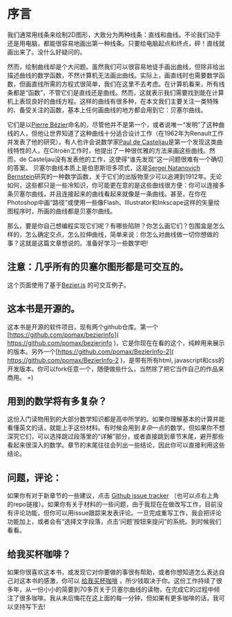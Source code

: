 # 序言

我们通常用线条来绘制2D图形，大致分为两种线条：直线和曲线。不论我们动手还是用电脑，都能很容易地画出第一种线条。只要给电脑起点和终点，砰！直线就画出来了。没什么好疑问的。

然而，绘制曲线却是个大问题。虽然我们可以很容易地徒手画出曲线，但除非给出描述曲线的数学函数，不然计算机无法画出曲线。实际上，画直线时也需要数学函数，但画直线所需的方程式很简单，我们在这里不去考虑。在计算机看来，所有线条都是“函数”，不管它们是直线还是曲线。然而，这就表示我们需要找到能在计算机上表现良好的曲线方程。这样的曲线有很多种，在本文我们主要关注一类特殊的、备受关注的函数，基本上任何画曲线的地方都会用到它：贝塞尔曲线。

它们是以[Pierre Bézier](https://en.wikipedia.org/wiki/Pierre_B%C3%A9zier)命名的，尽管他并不是第一个，或者说唯一“发明”了这种曲线的人，但他让世界知道了这种曲线十分适合设计工作（在1962年为Renault工作并发表了他的研究）。有人也许会说数学家[Paul de Casteljau](https://en.wikipedia.org/wiki/Paul_de_Casteljau)是第一个发现这类曲线特性的人，在Citroën工作时，他提出了一种很优雅的方法来画这些曲线。然而，de Casteljau没有发表他的工作，这使得“谁先发现”这一问题很难有一个确切的答案。
贝塞尔曲线本质上是伯恩斯坦多项式，这是[Sergei Natanovich Bernstein](https://en.wikipedia.org/wiki/Sergei_Natanovich_Bernstein)研究的一种数学函数，关于它们的出版物至少可以追溯到1912年。无论如何，这些都只是一些冷知识，你可能更在意的是这些曲线很方便：你可以连接多条贝塞尔曲线，并且连接起来的曲线看起来就像是一条曲线。甚至，在你在Photoshop中画“路径”或使用一些像Flash、Illustrator和Inkscape这样的矢量绘图程序时，所画的曲线都是贝塞尔曲线。

那么，要是你自己想编程实现它们呢？有哪些陷阱？你怎么画它们？包围盒是怎么样的，怎么确定交点，怎么拉伸曲线，简单来说：你怎么对曲线做一切你想做的事？这就是这篇文章想说的。准备好学习一些数学吧!

<div class="note">

## 注意：几乎所有的贝塞尔图形都是可交互的。

这个页面使用了基于[Bezier.js](https://pomax.github.io/bezierjs/) 的可交互例子。

<!-- The following is no longer true
，还有一些用[MathJax](https://MathJax.org) 排版的“真正的”数学（LaTeX形式）。这个页面是用Webpack离线生成的React应用，这便让加入“查看源码”选项更具挑战性了。我仍然试图将它们添加回来，但跟前几年的版本相比，不觉得它能够支撑部署这个更新。
-->

## 这本书是开源的。

这本书是开源的软件项目，现有两个github仓库。第一个[https://github.com/pomax/bezierinfo]( https://github.com/pomax/bezierinfo )，它是你现在在看的这个，纯粹用来展示的版本。另外一个[https://github.com/pomax/BezierInfo-2]( https://github.com/pomax/BezierInfo-2 )，是带有所有html, javascript和css的开发版本。你可以fork任意一个，随便做些什么，当然除了把它当作自己的作品来商用。 =)

## 用到的数学将有多复杂？

这份入门读物用到的大部分数学知识都是高中所学的。如果你理解基本的计算并能看懂英文的话，就能上手这份材料。有时候会用到*复杂*一点的数学，但如果你不想深究它们，可以选择跳过段落里的“详解”部分，或者直接跳到章节末尾，避开那些看起来很深入的数学。章节的末尾往往会列出一些结论，因此你可以直接利用这些结论。

## 问题，评论：

如果你有对于新章节的一些建议，点击 [Github issue tracker](https://github.com/pomax/BezierInfo-2/issues) （也可以点右上角的repo链接）。如果你有关于材料的一些问题，由于我现在在做改写工作，目前没有评论功能，但你可以用issue跟踪来发表评论。一旦完成重写工作，我会把评论功能加上，或者会有“选择文字段落，点击‘问题’按钮来提问”的系统。到时候我们看看。

## 给我买杯咖啡？

如果你很喜欢这本书，或发现它对你要做的事很有帮助，或者你想知道怎么表达自己对这本书的感激，你可以 [给我买杯咖啡](https://www.paypal.com/donate/?cmd=_s-xclick&hosted_button_id=3BNHGHZAS3DP6&locale.x=en_CA) ，所少钱取决于你。这份工作持续了很多年，从一份小小的简要到70多页关于贝塞尔曲线的读物，在完成它的过程中倾注了很多咖啡。我从未后悔花在这上面的每一分钟，但如果有更多咖啡的话，我可以坚持写下去!

</div>
